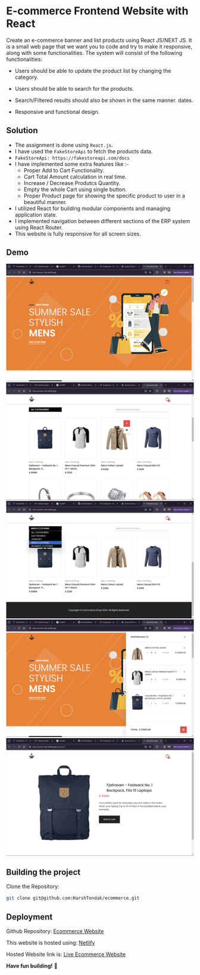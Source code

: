 # E-commerce Frontend Website with React

Create an e-commerce banner and list products using React JS/NEXT JS. It is a small web page that we want you to code and try to make it responsive, along with some functionalities. The system will consist of the following functionalities:

- Users should be able to update the product list by changing the category.

- Users should be able to search for the products.

- Search/Filtered results should also be shown in the same manner. dates.

- Responsive and functional design.

## Solution

- The assignment is done using `React.js`.
- I have used the `FakeStoreApi` to fetch the products data.
- `FakeStoreApi: https://fakestoreapi.com/docs`
- I have implemented some extra features like :-
  - Proper Add to Cart Functionality.
  - Cart Total Amount calculation in real time.
  - Increase / Decrease Produtcs Quantity.
  - Empty the whole Cart using single button.
  - Proper Product page for showing the specific product to user in a beautiful manner.
- I utilized React for building modular components and managing application state.
- I implemented navigation between different sections of the ERP system using React Router.
- This website is fully responsive for all screen sizes.

## Demo

![1st](src/img/1.png)
![2st](src/img/2.png)
![3st](src/img/3.png)
![4st](src/img/4.png)
![5st](src/img/5.png)

## Building the project

Clone the Repository:

```bash
git clone git@github.com:HarshTondak/ecommerce.git
```

## Deployment

Github Repository: [Ecommerce Website](https://github.com/HarshTondak/ecommerce)

This website is hosted using: [Netlify](https://www.netlify.com/)

Hosted Website link is: [Live Ecommerce Website](https://best-ecomm-site.netlify.app/)

**Have fun building!** 🚀
